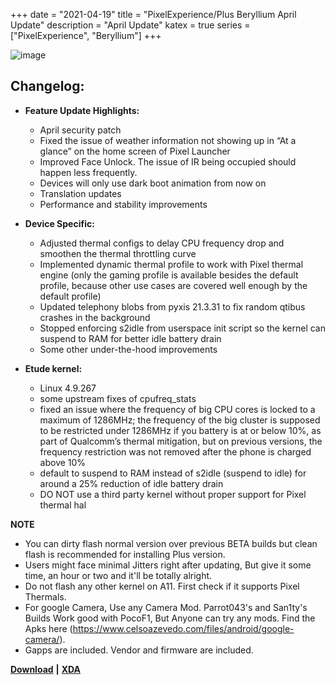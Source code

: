 +++
date = "2021-04-19"
title = "PixelExperience/Plus Beryllium April Update"
description = "April Update"
katex = true
series = ["PixelExperience", "Beryllium"]
+++

![image](https://i.ibb.co/ZXxNTPk/pixel-experience-android-11.png)

## Changelog:
* **Feature Update Highlights:**
    * April security patch
    * Fixed the issue of weather information not showing up in “At a glance” on the home screen of Pixel Launcher
    * Improved Face Unlock. The issue of IR being occupied should happen less frequently. 
    * Devices will only use dark boot animation from now on
    * Translation updates
    * Performance and stability improvements

* **Device Specific:**
    * Adjusted thermal configs to delay CPU frequency drop and smoothen the thermal throttling curve
    * Implemented dynamic thermal profile to work with Pixel thermal engine (only the gaming profile is available besides the default profile, because other use cases are covered well enough by the default profile)
    * Updated telephony blobs from pyxis 21.3.31 to fix random qtibus crashes in the background
    * Stopped enforcing s2idle from userspace init script so the kernel can suspend to RAM for better idle battery drain
    * Some other under-the-hood improvements

* **Etude kernel:**
    * Linux 4.9.267
    * some upstream fixes of cpufreq_stats
    * fixed an issue where the frequency of big CPU cores is locked to a maximum of 1286MHz; the frequency of the big cluster is supposed to be restricted under 1286MHz if you battery is at or below 10%, as part of Qualcomm’s thermal mitigation, but on previous versions, the frequency restriction was not removed after the phone is charged above 10%
    * default to suspend to RAM instead of s2idle (suspend to idle) for around a 25% reduction of idle battery drain
    * DO NOT use a third party kernel without proper support for Pixel thermal hal

**NOTE**
* You can dirty flash normal version over previous BETA builds but clean flash is recommended for installing Plus version.
* Users might face minimal Jitters right after updating, But give it some time, an hour or two and it'll be totally alright.
* Do not flash any other kernel on A11. First check if it supports Pixel Thermals.
* For google Camera, Use any Camera Mod. Parrot043's and San1ty's Builds Work good with PocoF1, But Anyone can try any mods. Find the Apks here (https://www.celsoazevedo.com/files/android/google-camera/).
* Gapps are included. Vendor and firmware are included.

[**Download**](https://download.pixelexperience.org/beryllium) **|** [**XDA**](https://forum.xda-developers.com/t/rom-official-11-0-beryllium-pixel-experience-aosp-2020-12-23.4196119/)